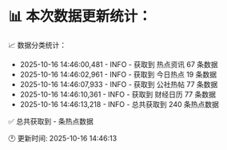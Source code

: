 📊 本次数据更新统计：
==========================

📈 数据分类统计：
- 2025-10-16 14:46:00,481 - INFO - 获取到 热点资讯 67 条数据
- 2025-10-16 14:46:02,961 - INFO - 获取到 今日热点 19 条数据
- 2025-10-16 14:46:07,933 - INFO - 获取到 公社热帖 77 条数据
- 2025-10-16 14:46:10,361 - INFO - 获取到 财经日历 77 条数据
- 2025-10-16 14:46:13,218 - INFO - 总共获取到 240 条热点数据

✅ 总共获取到 - 条热点数据

🕐 更新时间: 2025-10-16 14:46:13

